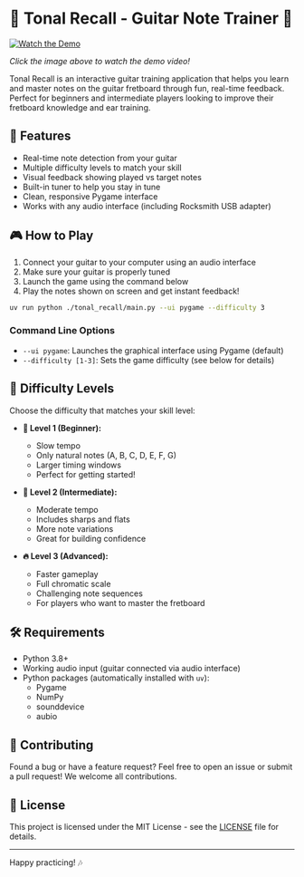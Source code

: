 # 🎵 Tonal Recall - Guitar Note Trainer 🎸

[![Watch the Demo](https://github.com/user-attachments/assets/a4161f87-a3e1-4ae5-bcc8-104d18062fa2)](https://github.com/user-attachments/assets/a4161f87-a3e1-4ae5-bcc8-104d18062fa2)

*Click the image above to watch the demo video!*

Tonal Recall is an interactive guitar training application that helps you learn and master notes on the guitar fretboard through fun, real-time feedback. Perfect for beginners and intermediate players looking to improve their fretboard knowledge and ear training.

## 🚀 Features

- Real-time note detection from your guitar
- Multiple difficulty levels to match your skill
- Visual feedback showing played vs target notes
- Built-in tuner to help you stay in tune
- Clean, responsive Pygame interface
- Works with any audio interface (including Rocksmith USB adapter)

## 🎮 How to Play

1. Connect your guitar to your computer using an audio interface
2. Make sure your guitar is properly tuned
3. Launch the game using the command below
4. Play the notes shown on screen and get instant feedback!

```bash
uv run python ./tonal_recall/main.py --ui pygame --difficulty 3
```

### Command Line Options

- `--ui pygame`: Launches the graphical interface using Pygame (default)
- `--difficulty [1-3]`: Sets the game difficulty (see below for details)

## 🎯 Difficulty Levels

Choose the difficulty that matches your skill level:

- **🎵 Level 1 (Beginner):** 
  - Slow tempo
  - Only natural notes (A, B, C, D, E, F, G)
  - Larger timing windows
  - Perfect for getting started!

- **🎸 Level 2 (Intermediate):**
  - Moderate tempo
  - Includes sharps and flats
  - More note variations
  - Great for building confidence

- **🔥 Level 3 (Advanced):**
  - Faster gameplay
  - Full chromatic scale
  - Challenging note sequences
  - For players who want to master the fretboard

## 🛠️ Requirements

- Python 3.8+
- Working audio input (guitar connected via audio interface)
- Python packages (automatically installed with `uv`):
  - Pygame
  - NumPy
  - sounddevice
  - aubio

## 🤝 Contributing

Found a bug or have a feature request? Feel free to open an issue or submit a pull request! We welcome all contributions.

## 📜 License

This project is licensed under the MIT License - see the [LICENSE](LICENSE) file for details.

---

Happy practicing! 🎶
